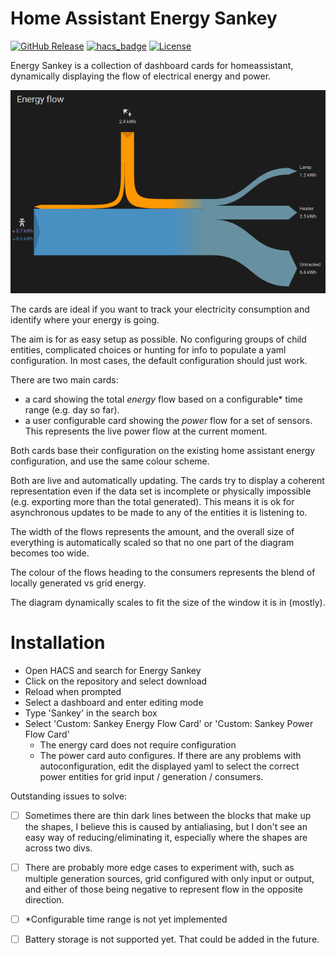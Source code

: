 
# Home Assistant Energy Sankey

[![GitHub Release][releases-shield]][releases]
[![hacs_badge](https://img.shields.io/badge/HACS-Default-41BDF5.svg?style=for-the-badge)](https://github.com/hacs/integration)
[![License][license-shield]](LICENSE.md)


Energy Sankey is a collection of dashboard cards for homeassistant, dynamically displaying the flow of electrical energy and power.

![alt text](image.png)

The cards are ideal if you want to track your electricity consumption and identify where your energy is going.

The aim is for as easy setup as possible. No configuring groups of child entities, complicated choices or hunting for info to populate a yaml configuration. In most cases, the default configuration should just work.

There are two main cards:
 - a card showing the total _energy_ flow based on a configurable* time range (e.g. day so far).
 - a user configurable card showing the _power_ flow for a set of sensors. This represents the live power flow at the current moment.

Both cards base their configuration on the existing home assistant energy configuration, and use the same colour scheme.

Both are live and automatically updating. The cards try to display a coherent representation even if the data set is incomplete or physically impossible (e.g. exporting more than the total generated). This means it is ok for asynchronous updates to be made to any of the entities it is listening to.

The width of the flows represents the amount, and the overall size of everything is automatically scaled so that no one part of the diagram becomes too wide.

The colour of the flows heading to the consumers represents the blend of locally generated vs grid energy.

The diagram dynamically scales to fit the size of the window it is in (mostly).

# Installation
 - Open HACS and search for Energy Sankey
 - Click on the repository and select download
 - Reload when prompted
 - Select a dashboard and enter editing mode
 - Type 'Sankey' in the search box
 - Select 'Custom: Sankey Energy Flow Card' or 'Custom: Sankey Power Flow Card'
   - The energy card does not require configuration
   - The power card auto configures. If there are any problems with autoconfiguration, edit the displayed yaml to select the correct power entities for grid input / generation / consumers.

Outstanding issues to solve:
- [ ] Sometimes there are thin dark lines between the blocks that make up the shapes, I believe this is caused by antialiasing, but I don't see an easy way of reducing/eliminating it, especially where the shapes are across two divs.
- [ ] There are probably more edge cases to experiment with, such as multiple generation sources, grid configured with only input or output, and either of those being negative to represent flow in the opposite direction.
- [ ] *Configurable time range is not yet implemented


- [ ] Battery storage is not supported yet. That could be added in the future.

[license-shield]: https://img.shields.io/github/license/davet2001/homeassistant-energy-sankey-card.svg?style=for-the-badge
[releases-shield]: https://img.shields.io/github/release/davet2001/homeassistant-energy-sankey-card?style=for-the-badge
[releases]: https://github.com/davet2001/homeassistant-energy-sankey-card/releases
